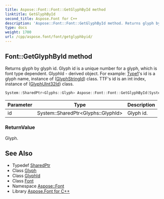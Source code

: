 ```yaml
---
title: Aspose::Font::Font::GetGlyphById method
linktitle: GetGlyphById
second_title: Aspose.Font for C++
description: 'Aspose::Font::Font::GetGlyphById method. Returns glyph by glyph id. Glyph id is a unique number for a glyph, which is font type dependent. GlyphId - derived object. For example: Type1''s id is a glyph name, instance of (GlyphStringId) class. TTF''s id is an int index, instance of (GlyphUInt32Id) class in C++.'
type: docs
weight: 1700
url: /cpp/aspose.font/font/getglyphbyid/
---
```

## Font::GetGlyphById method


Returns glyph by glyph id. Glyph id is a unique number for a glyph, which is font type dependent. GlyphId - derived object. For example: [Type1](../../../aspose.font.type1/)'s id is a glyph name, instance of ([GlyphStringId](../)) class. TTF's id is an int index, instance of ([GlyphUInt32Id](../)) class.

```cpp
System::SharedPtr<Glyphs::Glyph> Aspose::Font::Font::GetGlyphById(System::SharedPtr<Glyphs::GlyphId> id) override=0
```


| Parameter | Type | Description |
| --- | --- | --- |
| id | System::SharedPtr\<Glyphs::GlyphId\> | Glyph id. |

### ReturnValue

Glyph.

## See Also

* Typedef [SharedPtr](../../../system/sharedptr/)
* Class [Glyph](../../../aspose.font.glyphs/glyph/)
* Class [GlyphId](../../../aspose.font.glyphs/glyphid/)
* Class [Font](../)
* Namespace [Aspose::Font](../../)
* Library [Aspose.Font for C++](../../../)

